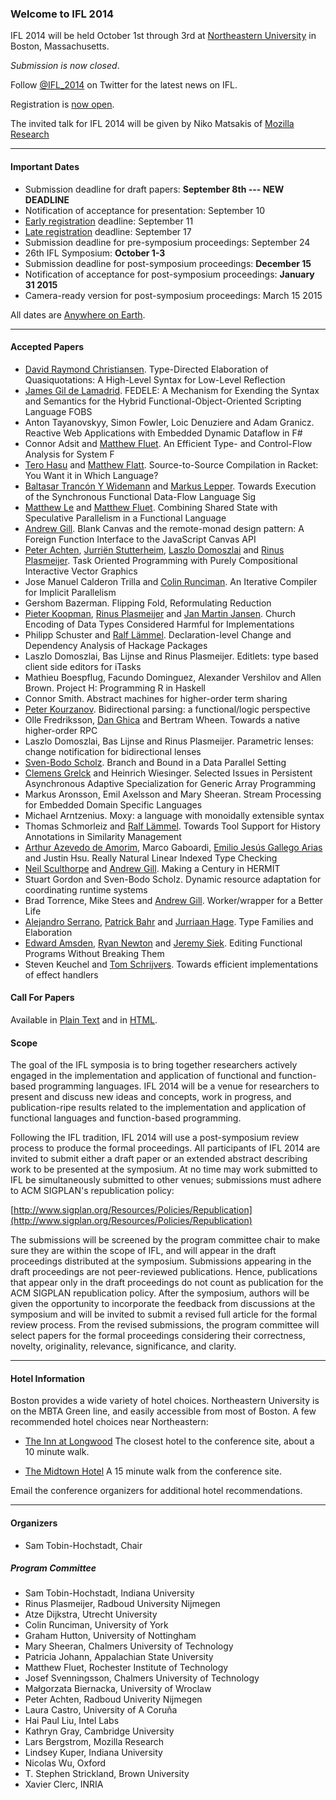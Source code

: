 ### Welcome to IFL 2014

IFL 2014 will be held October 1st through 3rd at [Northeastern University](http://www.northeastern.edu) in Boston, Massachusetts.

_Submission is now closed_.

Follow [@IFL_2014](https://twitter.com/IFL_2014) on Twitter for the latest news on IFL.

Registration is [now open](http://www.eventbrite.com/e/ifl-2014-tickets-12628406905). 

The invited talk for IFL 2014 will be given by Niko Matsakis of [Mozilla Research](https://www.mozilla.org/en-US/research/)

***

#### Important Dates

* Submission deadline for draft papers:                      **September 8th --- NEW DEADLINE**
* Notification of acceptance for presentation:               September 10
* [Early registration](http://www.eventbrite.com/e/ifl-2014-tickets-12628406905) deadline:                               September 11
* [Late registration](http://www.eventbrite.com/e/ifl-2014-tickets-12628406905) deadline:                                September 17 
* Submission deadline for pre-symposium proceedings:         September 24
* 26th IFL Symposium:                                        **October 1-3** 
* Submission deadline for post-symposium proceedings:        **December 15**
* Notification of acceptance for post-symposium proceedings: **January  31 2015**
* Camera-ready version for post-symposium proceedings:       March    15 2015 

All dates are [Anywhere on Earth](http://en.wikipedia.org/wiki/Anywhere_on_Earth).

***

#### Accepted Papers

* <div class="paper"><span class="authors"><a href="http://www.itu.dk/people/drc/">David Raymond Christiansen</a>. </span><span class="title">Type-Directed Elaboration of Quasiquotations: A High-Level Syntax for Low-Level Reflection</span></div>

* <div class="paper"><span class="authors"><a href="http://www.cs.bowiestate.edu/~gildelam">James Gil de Lamadrid</a>. </span><span class="title">FEDELE: A Mechanism for Exending the Syntax and Semantics for the Hybrid Functional-Object-Oriented Scripting Language FOBS</span></div>

* <div class="paper"><span class="authors"><span>Anton Tayanovskyy, Simon Fowler, Loic Denuziere and Adam Granicz</span>. </span><span class="title">Reactive Web Applications with Embedded Dynamic Dataflow in F#</span></div>

* <div class="paper"><span class="authors"><span>Connor Adsit and <a href="http://www.cs.rit.edu/~mtf/">Matthew Fluet</a></span>. </span><span class="title">An Efficient Type- and Control-Flow Analysis for System F</span></div>

* <div class="paper"><span class="authors"><span><a href="http://www.ii.uib.no/~tero/">Tero Hasu</a> and <a href="http://www.cs.utah.edu/~mflatt/">Matthew Flatt</a></span>. </span><span class="title">Source-to-Source Compilation in Racket: You Want it in Which Language?</span></div>

* <div class="paper"><span class="authors"><span><a href="http://www.tu-ilmenau.de/psc">Baltasar Trancón Y Widemann</a> and <a href="http://markuslepper.eu">Markus Lepper</a></span>. </span><span class="title">Towards Execution of the Synchronous Functional Data-Flow Language Sig</span></div>

* <div class="paper"><span class="authors"><span><a href="http://people.rit.edu/~ml9951/">Matthew Le</a> and <a href="http://www.cs.rit.edu/~mtf/">Matthew Fluet</a></span>. </span><span class="title">Combining Shared State with Speculative Parallelism in a Functional Language</span></div>

* <div class="paper"><span class="authors"><a href="http://www.ittc.ku.edu/~andygill/">Andrew Gill</a>. </span><span class="title">Blank Canvas and the remote-monad design pattern: A Foreign Function Interface to the JavaScript Canvas API</span></div>

* <div class="paper"><span class="authors"><span><a href="http://www.cs.ru.nl/P.Achten/">Peter Achten</a>, <a href="http://www.cs.ru.nl/">Jurriën Stutterheim</a>, <a href="http://people.inf.elte.hu/dlacko/">Laszlo Domoszlai</a> and <a href="http://www.niii.ru.nl/~rinus/">Rinus Plasmeijer</a></span>. </span><span class="title">Task Oriented Programming with Purely Compositional Interactive Vector Graphics</span></div>

* <div class="paper"><span class="authors"><span>Jose Manuel Calderon Trilla and <a href="http://www-users.cs.york.ac.uk/~colin/">Colin Runciman</a></span>. </span><span class="title">An Iterative Compiler for Implicit Parallelism</span></div>

* <div class="paper"><span class="authors">Gershom Bazerman. </span><span class="title">Flipping Fold, Reformulating Reduction</span></div>

* <div class="paper"><span class="authors"><span><a href="http://www.cs.ru.nl/~pieter">Pieter Koopman</a>, <a href="http://www.niii.ru.nl/~rinus/">Rinus Plasmeijer</a> and <a href="http://www.nlda-tw.nl/janmartin">Jan Martin Jansen</a></span>. </span><span class="title">Church Encoding of Data Types Considered Harmful for Implementations</span></div>

* <div class="paper"><span class="authors"><span>Philipp Schuster and <a href="http://softlang.wikidot.com/rlaemmel:home">Ralf Lämmel</a></span>. </span><span class="title">Declaration-level Change and Dependency Analysis of Hackage Packages</span></div>

* <div class="paper"><span class="authors"><span>Laszlo Domoszlai, Bas Lijnse and Rinus Plasmeijer</span>. </span><span class="title">Editlets: type based client side editors for iTasks</span></div>

* <div class="paper"><span class="authors"><span>Mathieu Boespflug, Facundo Dominguez, Alexander Vershilov and Allen Brown</span>. </span><span class="title">Project H: Programming R in Haskell</span></div>

* <div class="paper"><span class="authors">Connor Smith. </span><span class="title">Abstract machines for higher-order term sharing</span></div>

* <div class="paper"><span class="authors"><a href="https://www.linkedin.com/profile/view?id=11627962">Peter Kourzanov</a>. </span><span class="title">Bidirectional parsing: a functional/logic perspective</span></div>

* <div class="paper"><span class="authors"><span>Olle Fredriksson, <a href="http://www.cs.bham.ac.uk/~drg">Dan Ghica</a> and Bertram Wheen</span>. </span><span class="title">Towards a native higher-order RPC</span></div>

* <div class="paper"><span class="authors"><span>Laszlo Domoszlai, Bas Lijnse and Rinus Plasmeijer</span>. </span><span class="title">Parametric lenses: change notification for bidirectional lenses</span></div>

* <div class="paper"><span class="authors"><a href="http://www.macs.hw.ac.uk/~sbs/">Sven-Bodo Scholz</a>. </span><span class="title">Branch and Bound in a Data Parallel Setting</span></div>

* <div class="paper"><span class="authors"><span><a href="http://www.science.uva.nl/~grelck">Clemens Grelck</a> and Heinrich Wiesinger</span>. </span><span class="title">Selected Issues in  Persistent Asynchronous Adaptive Specialization for Generic Array Programming</span></div>

* <div class="paper"><span class="authors"><span>Markus Aronsson, Emil Axelsson and Mary Sheeran</span>. </span><span class="title">Stream Processing for Embedded Domain Specific Languages</span></div>

* <div class="paper"><span class="authors">Michael Arntzenius. </span><span class="title">Moxy: a language with monoidally extensible syntax</span></div>

* <div class="paper"><span class="authors"><span>Thomas Schmorleiz and <a href="http://softlang.wikidot.com/rlaemmel:home">Ralf Lämmel</a></span>. </span><span class="title">Towards Tool Support for History Annotations in Similarity Management</span></div>

* <div class="paper"><span class="authors"><span><a href="http://www.seas.upenn.edu/~aarthur">Arthur Azevedo de Amorim</a>, Marco Gaboardi, <a href="https://cis.upenn.edu/~emilioga/">Emilio Jesús Gallego Arias</a> and Justin Hsu</span>. </span><span class="title">Really Natural Linear Indexed Type Checking</span></div>

* <div class="paper"><span class="authors"><span><a href="http://www.cs.swan.ac.uk/~csnas/">Neil Sculthorpe</a> and <a href="http://www.ittc.ku.edu/~andygill/">Andrew Gill</a></span>. </span><span class="title">Making a Century in HERMIT</span></div>

* <div class="paper"><span class="authors"><span>Stuart Gordon and Sven-Bodo Scholz</span>. </span><span class="title">Dynamic resource adaptation for coordinating runtime systems</span></div>

* <div class="paper"><span class="authors"><span>Brad Torrence, Mike Stees and <a href="http://www.ittc.ku.edu/~andygill/">Andrew Gill</a></span>. </span><span class="title">Worker/wrapper for a Better Life</span></div>

* <div class="paper"><span class="authors"><span><a href="http://www.cs.uu.nl//staff/mena.html">Alejandro Serrano</a>, <a href="http://www.pa-ba.net/">Patrick Bahr</a> and <a href="http://www.cs.uu.nl/groups/ST/Hage">Jurriaan Hage</a></span>. </span><span class="title">Type Families and Elaboration</span></div>

* <div class="paper"><span class="authors"><span><a href="http://www.edwardamsden.com/">Edward Amsden</a>, <a href="http://www.cs.indiana.edu/~rrnewton/homepage.html">Ryan Newton</a> and <a href="http://homes.soic.indiana.edu/jsiek/">Jeremy Siek</a></span>. </span><span class="title">Editing Functional Programs Without Breaking Them</span></div>

* <div class="paper"><span class="authors"><span>Steven Keuchel and <a href="http://users.ugent.be/~tschrijv/">Tom Schrijvers</a></span>. </span><span class="title">Towards efficient implementations of effect handlers</span></div>

#### Call For Papers

Available in [Plain Text](http://ifl2014.github.io/CFP.txt) and in
[HTML](http://ifl2014.github.io/CFP.html).


#### Scope

The goal of the IFL symposia is to bring together researchers actively
engaged in the implementation and application of functional and
function-based programming languages.  IFL 2014 will be a venue for
researchers to present and discuss new ideas and concepts, work in
progress, and publication-ripe results related to the implementation
and application of functional languages and function-based
programming.

Following the IFL tradition, IFL 2014 will use a post-symposium review
process to produce the formal proceedings. All participants of IFL
2014 are invited to submit either a draft paper or an extended
abstract describing work to be presented at the symposium. At no time
may work submitted to IFL be simultaneously submitted to other venues;
submissions must adhere to ACM SIGPLAN's republication policy:

[http://www.sigplan.org/Resources/Policies/Republication](http://www.sigplan.org/Resources/Policies/Republication)

The submissions will be screened by the program committee chair to
make sure they are within the scope of IFL, and will appear in the
draft proceedings distributed at the symposium. Submissions appearing
in the draft proceedings are not peer-reviewed publications. Hence,
publications that appear only in the draft proceedings do not count as
publication for the ACM SIGPLAN republication policy. After the
symposium, authors will be given the opportunity to incorporate the
feedback from discussions at the symposium and will be invited to
submit a revised full article for the formal review process. From the
revised submissions, the program committee will select papers for the
formal proceedings considering their correctness, novelty,
originality, relevance, significance, and clarity.

***

#### Hotel Information

Boston provides a wide variety of hotel choices. Northeastern University is on the MBTA Green line, and easily accessible from most of Boston. A few recommended hotel choices near Northeastern:

* [The Inn at Longwood](http://www.innatlongwood.com/) The closest hotel to the conference site, about a 10 minute walk.

* [The Midtown Hotel](http://www.midtownhotel.com/) A 15 minute walk from the conference site.

Email the conference organizers for additional hotel recommendations.

***

#### Organizers

* Sam Tobin-Hochstadt, Chair

##### Program Committee

* Sam Tobin-Hochstadt, Indiana University
* Rinus Plasmeijer, Radboud University Nijmegen
* Atze Dijkstra, Utrecht University
* Colin Runciman, University of York
* Graham Hutton, University of Nottingham
* Mary Sheeran, Chalmers University of Technology
* Patricia Johann, Appalachian State University
* Matthew Fluet, Rochester Institute of Technology
* Josef Svenningsson, Chalmers University of Technology
* Małgorzata Biernacka, University of Wroclaw
* Peter Achten, Radboud Univerity Nijmegen
* Laura Castro, University of A Coruña
* Hai Paul Liu, Intel Labs
* Kathryn Gray, Cambridge University
* Lars Bergstrom, Mozilla Research
* Lindsey Kuper, Indiana University
* Nicolas Wu, Oxford
* T. Stephen Strickland, Brown University
* Xavier Clerc, INRIA
